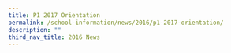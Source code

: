 ```yaml
---
title: P1 2017 Orientation
permalink: /school-information/news/2016/p1-2017-orientation/
description: ""
third_nav_title: 2016 News
---
```

